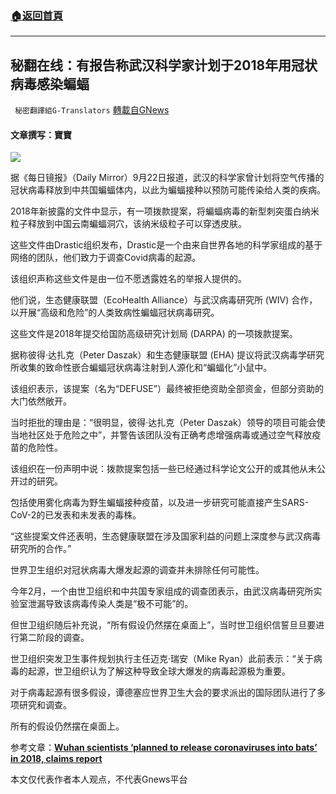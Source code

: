 ###  [:house:返回首頁](https://github.com/ourhimalayas/txt)
---


## 秘翻在线：有报告称武汉科学家计划于2018年用冠状病毒感染蝙蝠
` 秘密翻譯組G-Translators` [轉載自GNews](https://gnews.org/zh-hans/1547851/)

#### 文章撰写：寶寶

![](https://assets.gnews.org/wp-content/uploads/2021/09/sdng-nearby-immune-to-infection.jpg)

据《每日镜报》（Daily Mirror）9月22日报道，武汉的科学家曾计划将空气传播的冠状病毒释放到中共国蝙蝠体内，以此为蝙蝠接种以预防可能传染给人类的疾病。

2018年新披露的文件中显示，有一项拨款提案，将蝙蝠病毒的新型刺突蛋白纳米粒子释放到中国云南蝙蝠洞穴，该纳米级粒子可以穿透皮肤。

这些文件由Drastic组织发布，Drastic是一个由来自世界各地的科学家组成的基于网络的团队，他们致力于调查Covid病毒的起源。

该组织声称这些文件是由一位不愿透露姓名的举报人提供的。

他们说，生态健康联盟（EcoHealth Alliance）与武汉病毒研究所 (WIV) 合作，以开展“高级和危险”的人类致病性蝙蝠冠状病毒研究。

这些文件是2018年提交给国防高级研究计划局 (DARPA) 的一项拨款提案。

据称彼得·达扎克（Peter Daszak）和生态健康联盟 (EHA) 提议将武汉病毒学研究所收集的致命性嵌合蝙蝠冠状病毒注射到人源化和“蝙蝠化”小鼠中。

该组织表示，该提案（名为“DEFUSE”）最终被拒绝资助全部资金，但部分资助的大门依然敞开。

当时拒批的理由是：“很明显，彼得·达扎克（Peter Daszak）领导的项目可能会使当地社区处于危险之中”，并警告该团队没有正确考虑增强病毒或通过空气释放疫苗的危险性。

该组织在一份声明中说：拨款提案包括一些已经通过科学论文公开的或其他从未公开过的研究。

包括使用雾化病毒为野生蝙蝠接种疫苗，以及进一步研究可能直接产生SARS-CoV-2的已发表和未发表的毒株。

“这些提案文件还表明，生态健康联盟在涉及国家利​​益的问题上深度参与武汉病毒研究所的合作。”

世界卫生组织对冠状病毒大爆发起源的调查并未排除任何可能性。

今年2月，一个由世卫组织和中共国专家组成的调查团表示，由武汉病毒研究所实验室泄漏导致该病毒传染人类是“极不可能”的。

但世卫组织随后补充说，“所有假设仍然摆在桌面上”，当时世卫组织信誓旦旦要进行第二阶段的调查。

世卫组织突发卫生事件规划执行主任迈克·瑞安（Mike Ryan）此前表示：“关于病毒的起源，世卫组织认为了解这种导致全球大爆发的病毒起源极为重要。

对于病毒起源有很多假设，谭德塞应世界卫生大会的要求派出的国际团队进行了多项研究和调查。

所有的假设仍然摆在桌面上。

参考文章：[**Wuhan scientists ‘planned to release coronaviruses into bats’ in 2018, claims report**](https://www.mirror.co.uk/news/world-news/wuhan-scientists-planned-release-coronaviruses-25041385)

本文仅代表作者本人观点，不代表Gnews平台
